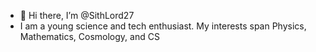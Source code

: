 - 👋 Hi there, I’m @SithLord27
- I am a young science and tech enthusiast. My interests span Physics, Mathematics, Cosmology, and CS

<!---
SithLord27/SithLord27 is a ✨ special ✨ repository because its `README.md` (this file) appears on your GitHub profile.
You can click the Preview link to take a look at your changes.
--->
